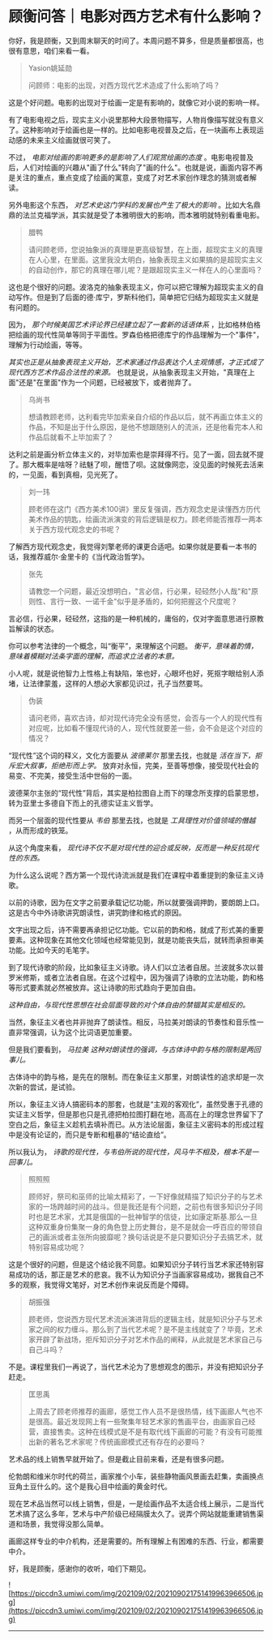 # 顾衡问答｜电影对西方艺术有什么影响？

你好，我是顾衡，又到周末聊天的时间了。本周问题不算多，但是质量都很高，也很有意思，咱们来看一看。

> Yasion姚延勋
> 
> 问顾师：电影的出现，对西方现代艺术造成了什么影响了吗？

这是个好问题。电影的出现对于绘画一定是有影响的，就像它对小说的影响一样。

有了电影电视之后，现实主义小说里那种大段景物描写，人物肖像描写就没有意义了。这种影响对于绘画也是一样的。比如电影电视普及之后，在一块画布上表现运动感的未来主义绘画就很可笑了。

不过， *电影对绘画的影响更多的是影响了人们观赏绘画的态度* 。电影电视普及后，人们对绘画的兴趣从"画了什么"转向了"画的什么"。也就是说，画面内容不再是关注的重点，重点变成了绘画的寓意，变成了对艺术家创作理念的猜测或者解读。

另外电影这个东西， *对艺术史这门学科的发展也产生了极大的影响* 。比如大名鼎鼎的法兰克福学派，其实就是受了本雅明很大的影响，而本雅明就特别看重电影。

> 腊鸭
> 
> 请问顾老师，您说抽象派的真理是更高级智慧，在上面，超现实主义的真理在人心里，在里面。这里我没太明白，抽象表现主义如果搞的是超现实主义的自动创作，那它的真理在哪儿呢？是跟超现实主义一样在人的心里面吗？

这也是个很好的问题。波洛克的抽象表现主义，你可以把它理解为超现实主义的自动写作。但是到了后面的德·库宁，罗斯科他们，简单把它归结为超现实主义就是有问题的。

因为， *那个时候美国艺术评论界已经建立起了一套新的话语体系* ，比如格林伯格把绘画的现代性简单等同于平面性。罗森伯格把德库宁的作品理解为一个"事件"，理解为行动绘画，等等。

 *其实也正是从抽象表现主义开始，艺术家通过作品表达个人主观情感，才正式成了现代西方艺术作品合法性的来源。* 也就是说，从抽象表现主义开始，"真理在上面"还是"在里面"作为一个问题，已经被放下，或者抛弃了。

> 乌尚书
> 
> 想请教顾老师，达利看完毕加索亲自介绍的作品以后，就不再画立体主义的作品，不知是出于什么原因，是他不想跟随别人的流派，还是他看完本人和作品后就看不上毕加索了？

达利之前是画分析立体主义的，对毕加索也是崇拜得不行。见了一面，回去就不提了。那大概率是啥呀？祛魅了呗，醒悟了呗。这就像网恋，没见面的时候死去活来的，一见面，看到真相，见光死了。

> 刘一玮
> 
> 顾老师在这门《西方美术100讲》里反复强调，西方观念史是读懂西方历代美术作品的钥匙，绘画流派演变的背后逻辑是权力。顾老师能否推荐一两本关于西方现代观念史的书呢？

了解西方现代观念史，我觉得刘擎老师的课更合适吧。如果你就是要看一本书的话，我推荐威尔·金里卡的《当代政治哲学》。

> 张先
> 
> 请教您一个问题，最近没想明白，"言必信，行必果，硁硁然小人哉"和"原则性、言行一致、一诺千金"似乎是矛盾的，如何把握这个尺度呢？

言必信，行必果，硁硁然，这指的是一种机械的，庸俗的，仅对字面意思进行原教旨解读的状态。

你可以参考法律的一个概念，叫“衡平”，来理解这个问题。 *衡平，意味着酌情，意味着模糊对法条字面的理解，而追求立法者的本意。*

小人呢，就是说他智力上性格上有缺陷，笨也好，心眼坏也好，死抠字眼给别人添堵，让法律蒙羞，这样的人想必大家都见识过，孔子当然要骂。

> 伪装
> 
> 请问老师，喜欢古诗，却对现代诗完全没有感觉，会否与一个人的现代性有对应呢，比如看不懂现代诗的人，现代性就要差一些，会不会是这个对应的情况？

“现代性”这个词的释义，文化方面要从 *波德莱尔* 那里去找，也就是 *活在当下，拒斥宏大叙事，拒绝形而上学。* 放弃对永恒，完美，至善等想像，接受现代社会的易变、不完美，接受生活中世俗的一面。

波德莱尔主张的“现代性”背后，其实是柏拉图自上而下的理念所支撑的启蒙思想，转为亚里士多德自下而上的孔德实证主义哲学。

而另一个层面的现代性要从 *韦伯* 那里去找，也就是 *工具理性对价值领域的僭越* ，从而形成的铁笼。

从这个角度来看， *现代诗不仅不是对现代性的迎合或反映，反而是一种反抗现代性的东西。*

为什么这么说呢？西方第一个现代诗流派就是我们在课程中着重提到的象征主义诗歌。

以前的诗歌，因为在文字之前要承载记忆功能，所以就要强调押韵，要朗朗上口。这是古今中外诗歌讲究朗读性，讲究韵律和格式的原因。

文字出现之后，诗不需要再承担记忆功能。它以前的韵和格，就成了形式美的重要要素。这种现象在其他文化领域也经常能见到，就是功能丧失后，就转而承担审美功能。比如今天的毛笔字。

到了现代诗歌的阶段，比如象征主义诗歌。诗人们以立法者自居。兰波就多次以普罗米修斯，或者立法者自居。在这个过程中，因为强调了诗歌的立法功能，韵和格等形式要素就必然被放弃。这让诗歌的形式趋向于更加自由。

 *这种自由，与现代性思想在社会层面导致的对个体自由的禁锢其实是相反的。*

当然，象征主义者也并非抛弃了朗读性。相反，马拉美对朗读的节奏性和音乐性一直非常强调，认为这个比词语更加重要。

但是我们要看到， *马拉美*  *这种对朗读性的强调，与古体诗中韵与格的限制是两回事儿。*

古体诗中的韵与格，是先在的限制。而在象征主义那里，对朗读性的追求却是一次次新的尝试，是试验。

所以，象征主义诗人搞密码本的那套，也就是“主观的客观化”，虽然受惠于孔德的实证主义哲学，但是那也只是孔德把柏拉图打翻在地，高高在上的理念世界留下了空白之后，象征主义趁机去填补而已。从方法论层面，象征主义密码本的形成过程中是没有论证的，而只是专断和粗暴的“结论直给”。

所以我认为， *诗歌的现代性，与韦伯所说的现代性，风马牛不相及，根本不是一回事儿。*

> 照照照
> 
> 顾师好，祭司和巫师的比喻太精彩了，一下好像就精描了知识分子的与艺术家的一场跨越时间的战斗。但是我还是有个问题，之前也有很多知识分子同时也是艺术家，尤其是俄国的一批神智学的信徒，比如康定斯基.那么一旦这种双重身份集聚一身的角色登上历史舞台，是不是就会一呼百应的带领自己的画派或者主张所向披靡呢？换句话说是不是只要知识分子去搞艺术，就特别容易成功呢？

这是个很好的问题，但是这个结论我不同意。如果知识分子转行当艺术家还特别容易成功的话，那正是艺术的悲哀。我不认为知识分子当画家容易成功，据我自己不多的观察，我觉得文笔好，对艺术创作来说反而是个障碍。

> 胡振强
> 
> 顾老师，您说西方现代艺术流派演进背后的逻辑主线，就是知识分子与艺术家之间的权力缠斗。那么到了当代艺术呢？是不是主线就变了？毕竟，艺术家开辟了新战场，拒斥知识分子对艺术作品的阐释，从此就是艺术家自己与自己斗吗？

不是。课程里我们一再说了，当代艺术沦为了思想观念的图示，并没有把知识分子赶走。

> 匡思禹
> 
> 上周去了顾老师推荐的画廊，感觉工作人员不是很热情，线下画廊人气也不是很高。最近发现网上有一些聚集年轻艺术家的售画平台，由画家自己经营，直接售卖。这种在线模式是不是有取代线下画廊的可能？有没有可能推出新的著名艺术家呢？传统画廊模式还有存在的必要吗？

艺术品的线上销售早就开始了。但是截止目前来看，还是有很多问题。

伦勃朗和维米尔时代的荷兰，画家推个小车，装些静物画风景画去赶集，卖画换点豆角土豆什么的。这个是我心目中绘画的黄金时代。

现在艺术品当然可以线上销售，但是，一是绘画作品不太适合线上展示，二是当代艺术搞了这么多年，艺术与中产阶级已经隔膜太久了。说弄个网站就能重建销售渠道和场景，我觉得没那么简单。

画廊这样专业的中介机构，还是需要的。所有理解上有困难的东西、行业，都需要中介。

好，我是顾衡，感谢你的收听，咱们下期见。

![https://piccdn3.umiwi.com/img/202109/02/202109021751419963966506.jpg](https://piccdn3.umiwi.com/img/202109/02/202109021751419963966506.jpg)

---
